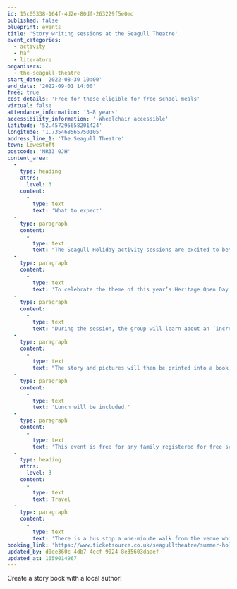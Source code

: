 ```yaml
---
id: 15c05338-164f-4d2e-80df-263229f5e0ed
published: false
blueprint: events
title: 'Story writing sessions at the Seagull Theatre'
event_categories:
  - activity
  - haf
  - literature
organisers:
  - the-seagull-theatre
start_date: '2022-08-30 10:00'
end_date: '2022-09-01 14:00'
free: true
cost_details: 'Free for those eligible for free school meals'
virtual: false
attendance_information: '3-8 years'
accessibility_information: '-Wheelchair accessible'
latitude: '52.457295658201424'
longitude: '1.735468565750105'
address_line_1: 'The Seagull Theatre'
town: Lowestoft
postcode: 'NR33 0JH'
content_area:
  -
    type: heading
    attrs:
      level: 3
    content:
      -
        type: text
        text: 'What to expect'
  -
    type: paragraph
    content:
      -
        type: text
        text: "The Seagull Holiday activity sessions are excited to be\_offering three extra sessions........."
  -
    type: paragraph
    content:
      -
        type: text
        text: 'To celebrate the theme of this year’s Heritage Open Day Festival – Incredible Inventions – Get Suffolk Reading is giving children in Lowestoft the chance to create a story book!'
  -
    type: paragraph
    content:
      -
        type: text
        text: "During the session, the group will learn about an ‘incredible invention’ from Lowestoft and will work with local author Nigel Lungenmuss-Ward to write a short story.\_ An illustrator will help the children create drawings to bring their new tale to life!"
  -
    type: paragraph
    content:
      -
        type: text
        text: "The story and pictures will then be printed into a book, with all attendees receiving a copy, and will feature at the Heritage Open Day Festival in September. With some drama\_exercises and games to finish, this will be a fantastic way to finish off the school holidays."
  -
    type: paragraph
    content:
      -
        type: text
        text: 'Lunch will be included.'
  -
    type: paragraph
    content:
      -
        type: text
        text: 'This event is free for any family registered for free school meals. (£22 per session for non-eligible.)'
  -
    type: heading
    attrs:
      level: 3
    content:
      -
        type: text
        text: Travel
  -
    type: paragraph
    content:
      -
        type: text
        text: 'There is a bus stop a one-minute walk from the venue which is serviced by the Coastal Clipper and Coastlink Buses. There are three public car parks nearby.'
booking_link: 'https://www.ticketsource.co.uk/seagulltheatre/summer-holiday-writing-and-drama-activity/e-lpoqoy'
updated_by: d0ee360c-4db7-4ecf-9024-8e35603daaef
updated_at: 1659014967
---
```

Create a story book with a local author!